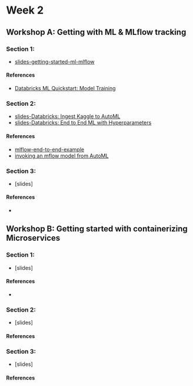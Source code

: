 
# Week 2

## Workshop A:  Getting with ML & MLflow tracking

### Section 1:  
* [slides-getting-started-ml-mlflow](https://docs.google.com/presentation/d/1CK3Fz_mN5x9yhXtAAB3VHThRF1-GxMFo23c7UIDSMMY/edit?usp=sharing)

#### References
* [Databricks ML Quickstart: Model Training](https://docs.microsoft.com/en-us/azure/databricks/_static/notebooks/mlflow/ml-quickstart-training.html) 

### Section 2:  
* [slides-Databricks: Ingest Kaggle to AutoML](https://docs.google.com/presentation/d/1VCHNw_T9mVfYbH72sKCnzk2FMma3b_mX_nCsbHu1RpU/edit?usp=sharing)
* [slides-Databricks:  End to End ML with Hyperparameters](https://docs.google.com/presentation/d/1WDYfsog6a9JpCnYouzkPt78VJrGWX1kAj7PcA-Z1n3Q/edit?usp=sharing)

#### References
* [mlflow-end-to-end-example](https://docs.microsoft.com/en-us/azure/databricks/_static/notebooks/mlflow/mlflow-end-to-end-example.html)
* [invoking an mflow model from AutoML](https://github.com/FourthBrain/databricks-zero-to-mlops/tree/main/src/week2-mlflow/invoke_predictions)


### Section 3: 
* [slides]

#### References
* 

## Workshop B: Getting started with containerizing Microservices

### Section 1:  
* [slides]

#### References
* 

### Section 2: 
* [slides]

#### References

### Section 3:  
* [slides]
#### References

